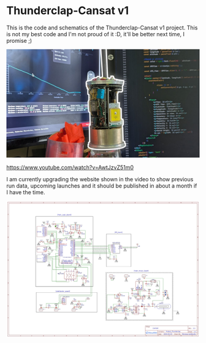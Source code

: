 # Thunderclap-Cansat v1

This is the code and schematics of the Thunderclap-Cansat v1 project.
This is not my best code and I'm not proud of it :D, it'll be better next time, I promise ;)

![Thumbnail](https://github.com/ignuxas/Thunderclap-Cansat/blob/Arduino-Main/thumbnail.jpg)

https://www.youtube.com/watch?v=AwtJzvZ51m0

I am currently upgrading the website shown in the video to show previous run data, upcoming launches and it should be published in about a month if I have the time.

![Schematics](https://github.com/ignuxas/Thunderclap-Cansat/blob/Arduino-Main/schematics.jpeg)
